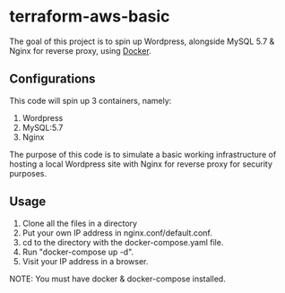 # terraform-aws-basic
The goal of this project is to spin up Wordpress, alongside MySQL 5.7 & Nginx for reverse proxy, using [Docker](https://docker.com).

## Configurations
This code will spin up 3 containers, namely:
1. Wordpress
2. MySQL:5.7
3. Nginx

The purpose of this code is to simulate a basic working infrastructure of hosting a local Wordpress site with Nginx for reverse proxy for security purposes.

## Usage
1. Clone all the files in a directory
2. Put your own IP address in nginx.conf/default.conf.
3. cd to the directory with the docker-compose.yaml file.
4. Run "docker-compose up -d".
5. Visit your IP address in a browser.

NOTE: You must have docker & docker-compose installed.
